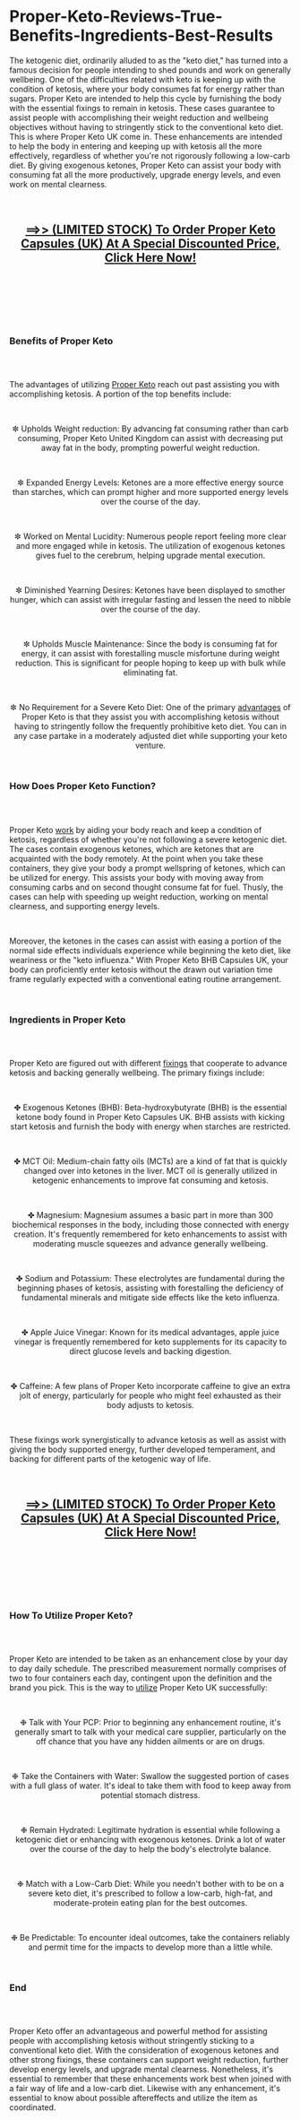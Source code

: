 # Proper-Keto-Reviews-True-Benefits-Ingredients-Best-Results

<p>The ketogenic diet, ordinarily alluded to as the "keto diet," has turned into a famous decision for people intending to shed pounds and work on generally wellbeing. One of the difficulties related with keto is keeping up with the condition of ketosis, where your body consumes fat for energy rather than sugars. Proper Keto are intended to help this cycle by furnishing the body with the essential fixings to remain in ketosis. These cases guarantee to assist people with accomplishing their weight reduction and wellbeing objectives without having to stringently stick to the conventional keto diet. This is where Proper Keto UK come in. These enhancements are intended to help the body in entering and keeping up with ketosis all the more effectively, regardless of whether you're not rigorously following a low-carb diet. By giving exogenous ketones, Proper Keto can assist your body with consuming fat all the more productively, upgrade energy levels, and even work on mental clearness.</p>
<p>&nbsp;</p>
<h2 align="CENTER"><a href="https://properketocapsules.uk/go/checkout/"><strong>==&gt;&gt; (LIMITED STOCK) To Order Proper Keto Capsules (UK) At A Special Discounted Price, Click Here Now!</strong></a></h2>
<h2>&nbsp;</h2>
<p><a href="https://properketocapsules.uk/go/checkout/"><img src="https://storage.penzu.com/g/U9Gn38z8DJ1amVwi" alt="" /></a></p>
<p>&nbsp;</p>
<h3><strong>Benefits of Proper Keto</strong></h3>
<h3>&nbsp;</h3>
<p>The advantages of utilizing&nbsp;<a href="https://properketocapsules.uk/">Proper Keto</a>&nbsp;reach out past assisting you with accomplishing ketosis. A portion of the top benefits include:</p>
<p>&nbsp;</p>
<p align="CENTER">✼ Upholds Weight reduction: By advancing fat consuming rather than carb consuming, Proper Keto United Kingdom can assist with decreasing put away fat in the body, prompting powerful weight reduction.</p>
<p align="CENTER">&nbsp;</p>
<p align="CENTER">✼ Expanded Energy Levels: Ketones are a more effective energy source than starches, which can prompt higher and more supported energy levels over the course of the day.</p>
<p align="CENTER">&nbsp;</p>
<p align="CENTER">✼ Worked on Mental Lucidity: Numerous people report feeling more clear and more engaged while in ketosis. The utilization of exogenous ketones gives fuel to the cerebrum, helping upgrade mental execution.</p>
<p align="CENTER">&nbsp;</p>
<p align="CENTER">✼ Diminished Yearning Desires: Ketones have been displayed to smother hunger, which can assist with irregular fasting and lessen the need to nibble over the course of the day.</p>
<p align="CENTER">&nbsp;</p>
<p align="CENTER">✼ Upholds Muscle Maintenance: Since the body is consuming fat for energy, it can assist with forestalling muscle misfortune during weight reduction. This is significant for people hoping to keep up with bulk while eliminating fat.</p>
<p align="CENTER">&nbsp;</p>
<p align="CENTER">✼ No Requirement for a Severe Keto Diet: One of the primary&nbsp;<a href="https://properketocapsules.de/">advantages</a>&nbsp;of Proper Keto is that they assist you with accomplishing ketosis without having to stringently follow the frequently prohibitive keto diet. You can in any case partake in a moderately adjusted diet while supporting your keto venture.</p>
<p>&nbsp;</p>
<h3><strong>How Does Proper Keto Function?</strong></h3>
<h3>&nbsp;</h3>
<p>Proper Keto&nbsp;<a href="https://lumileann.co.uk/proper-keto/">work</a>&nbsp;by aiding your body reach and keep a condition of ketosis, regardless of whether you're not following a severe ketogenic diet. The cases contain exogenous ketones, which are ketones that are acquainted with the body remotely. At the point when you take these containers, they give your body a prompt wellspring of ketones, which can be utilized for energy. This assists your body with moving away from consuming carbs and on second thought consume fat for fuel. Thusly, the cases can help with speeding up weight reduction, working on mental clearness, and supporting energy levels.</p>
<p>&nbsp;</p>
<p>Moreover, the ketones in the cases can assist with easing a portion of the normal side effects individuals experience while beginning the keto diet, like weariness or the "keto influenza." With Proper Keto BHB Capsules UK, your body can proficiently enter ketosis without the drawn out variation time frame regularly expected with a conventional eating routine arrangement.</p>
<p>&nbsp;</p>
<h3><strong>Ingredients in Proper Keto</strong></h3>
<h3>&nbsp;</h3>
<p>Proper Keto are figured out with different&nbsp;<a href="https://pureslim-x.dk/proper-keto/">fixings</a>&nbsp;that cooperate to advance ketosis and backing generally wellbeing. The primary fixings include:</p>
<p>&nbsp;</p>
<p align="CENTER">✤ Exogenous Ketones (BHB): Beta-hydroxybutyrate (BHB) is the essential ketone body found in Proper Keto Capsules UK. BHB assists with kicking start ketosis and furnish the body with energy when starches are restricted.</p>
<p align="CENTER">&nbsp;</p>
<p align="CENTER">✤ MCT Oil: Medium-chain fatty oils (MCTs) are a kind of fat that is quickly changed over into ketones in the liver. MCT oil is generally utilized in ketogenic enhancements to improve fat consuming and ketosis.</p>
<p align="CENTER">&nbsp;</p>
<p align="CENTER">✤ Magnesium: Magnesium assumes a basic part in more than 300 biochemical responses in the body, including those connected with energy creation. It's frequently remembered for keto enhancements to assist with moderating muscle squeezes and advance generally wellbeing.</p>
<p align="CENTER">&nbsp;</p>
<p align="CENTER">✤ Sodium and Potassium: These electrolytes are fundamental during the beginning phases of ketosis, assisting with forestalling the deficiency of fundamental minerals and mitigate side effects like the keto influenza.</p>
<p align="CENTER">&nbsp;</p>
<p align="CENTER">✤ Apple Juice Vinegar: Known for its medical advantages, apple juice vinegar is frequently remembered for keto supplements for its capacity to direct glucose levels and backing digestion.</p>
<p align="CENTER">&nbsp;</p>
<p align="CENTER">✤ Caffeine: A few plans of Proper Keto incorporate caffeine to give an extra jolt of energy, particularly for people who might feel exhausted as their body adjusts to ketosis.</p>
<p>&nbsp;</p>
<p>These fixings work synergistically to advance ketosis as well as assist with giving the body supported energy, further developed temperament, and backing for different parts of the ketogenic way of life.</p>
<p>&nbsp;</p>
<h2 align="CENTER"><a href="https://properketocapsules.uk/go/checkout/"><strong>==&gt;&gt; (LIMITED STOCK) To Order Proper Keto Capsules (UK) At A Special Discounted Price, Click Here Now!</strong></a></h2>
<h2>&nbsp;</h2>
<p><a href="https://properketocapsules.uk/go/checkout/"><img src="https://storage.penzu.com/g/VsX9t1rd9AmEFRy9" alt="" /></a></p>
<p>&nbsp;</p>
<h3><strong>How To Utilize Proper Keto?</strong></h3>
<h3>&nbsp;</h3>
<p>Proper Keto are intended to be taken as an enhancement close by your day to day daily schedule. The prescribed measurement normally comprises of two to four containers each day, contingent upon the definition and the brand you pick. This is the way to&nbsp;<a href="https://glyco-active.com/">utilize</a>&nbsp;Proper Keto UK successfully:</p>
<p>&nbsp;</p>
<p align="CENTER">❉ Talk with Your PCP: Prior to beginning any enhancement routine, it's generally smart to talk with your medical care supplier, particularly on the off chance that you have any hidden ailments or are on drugs.</p>
<p align="CENTER">&nbsp;</p>
<p align="CENTER">❉ Take the Containers with Water: Swallow the suggested portion of cases with a full glass of water. It's ideal to take them with food to keep away from potential stomach distress.</p>
<p align="CENTER">&nbsp;</p>
<p align="CENTER">❉ Remain Hydrated: Legitimate hydration is essential while following a ketogenic diet or enhancing with exogenous ketones. Drink a lot of water over the course of the day to help the body's electrolyte balance.</p>
<p align="CENTER">&nbsp;</p>
<p align="CENTER">❉ Match with a Low-Carb Diet: While you needn't bother with to be on a severe keto diet, it's prescribed to follow a low-carb, high-fat, and moderate-protein eating plan for the best outcomes.</p>
<p align="CENTER">&nbsp;</p>
<p align="CENTER">❉ Be Predictable: To encounter ideal outcomes, take the containers reliably and permit time for the impacts to develop more than a little while.</p>
<p>&nbsp;</p>
<h3><strong>End</strong></h3>
<h3>&nbsp;</h3>
<p>Proper Keto offer an advantageous and powerful method for assisting people with accomplishing ketosis without stringently sticking to a conventional keto diet. With the consideration of exogenous ketones and other strong fixings, these containers can support weight reduction, further develop energy levels, and upgrade mental clearness. Nonetheless, it's essential to remember that these enhancements work best when joined with a fair way of life and a low-carb diet. Likewise with any enhancement, it's essential to know about possible aftereffects and utilize the item as coordinated.</p>
